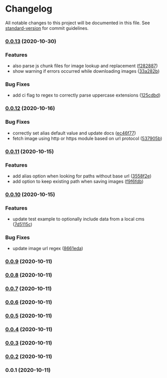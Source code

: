 # Changelog

All notable changes to this project will be documented in this file. See [standard-version](https://github.com/conventional-changelog/standard-version) for commit guidelines.

### [0.0.13](https://github.com/emiliobondioli/nuxt-magpie/compare/v0.0.12...v0.0.13) (2020-10-30)


### Features

* also parse js chunk files for image lookup and replacement ([f282887](https://github.com/emiliobondioli/nuxt-magpie/commit/f282887492484a7abc767eca3b917b3962654d16))
* show warning if errors occurred while downloading images ([33a282b](https://github.com/emiliobondioli/nuxt-magpie/commit/33a282b4bcf87e900cdedbbecd3cbf8acd07414b))


### Bug Fixes

* add ci flag to regex to correctly parse uppercase extensions ([125cdbd](https://github.com/emiliobondioli/nuxt-magpie/commit/125cdbdda77564d614d809af125f202905ee3cda))

### [0.0.12](https://github.com/emiliobondioli/nuxt-magpie/compare/v0.0.11...v0.0.12) (2020-10-16)


### Bug Fixes

* correctly set alias default value and update docs ([ec46f77](https://github.com/emiliobondioli/nuxt-magpie/commit/ec46f7750a5329877c09c142090b129f4ee46a0f))
* fetch image using http or https module based on url protocol ([537905b](https://github.com/emiliobondioli/nuxt-magpie/commit/537905b5f20085e835d196dbea3ddeb674bd0858))

### [0.0.11](https://github.com/emiliobondioli/nuxt-magpie/compare/v0.0.10...v0.0.11) (2020-10-15)


### Features

* add alias option when looking for paths without base url ([3558f2e](https://github.com/emiliobondioli/nuxt-magpie/commit/3558f2eb2184121c5599f0d039f57c0be4c1455a))
* add option to keep existing path when saving images ([f9f6fdb](https://github.com/emiliobondioli/nuxt-magpie/commit/f9f6fdb52a879e8a484c3a012319f4e8a1a5400f))

### [0.0.10](https://github.com/emiliobondioli/nuxt-magpie/compare/v0.0.9...v0.0.10) (2020-10-15)


### Features

* update test example to optionally include data from a local cms ([7d5115c](https://github.com/emiliobondioli/nuxt-magpie/commit/7d5115cb12f11452933b2d35b3f5be28f74f82a9))


### Bug Fixes

* update image url regex ([8661eda](https://github.com/emiliobondioli/nuxt-magpie/commit/8661eda913dfd3575c95c1cb532fcb243e209553))

### [0.0.9](https://github.com/emiliobondioli/nuxt-magpie/compare/v0.0.8...v0.0.9) (2020-10-11)

### [0.0.8](https://github.com/emiliobondioli/nuxt-magpie/compare/v0.0.7...v0.0.8) (2020-10-11)

### [0.0.7](https://github.com/emiliobondioli/nuxt-magpie/compare/v0.0.6...v0.0.7) (2020-10-11)

### [0.0.6](///compare/v0.0.5...v0.0.6) (2020-10-11)

### [0.0.5](///compare/v0.0.4...v0.0.5) (2020-10-11)

### [0.0.4](///compare/v0.0.3...v0.0.4) (2020-10-11)

### [0.0.3](///compare/v0.0.2...v0.0.3) (2020-10-11)

### [0.0.2](///compare/v0.0.1...v0.0.2) (2020-10-11)

### 0.0.1 (2020-10-11)
